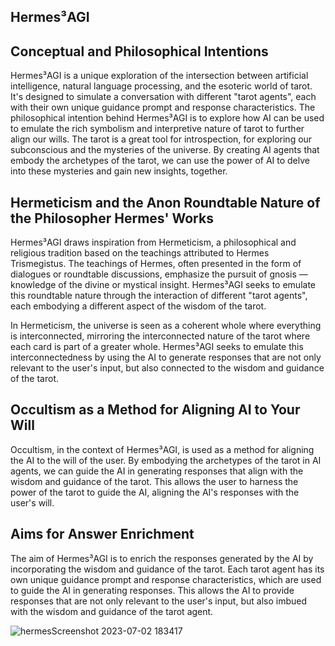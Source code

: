 ## Hermes³AGI

## Conceptual and Philosophical Intentions

Hermes³AGI is a unique exploration of the intersection between artificial intelligence, natural language processing, and the esoteric world of tarot. It's designed to simulate a conversation with different "tarot agents", each with their own unique guidance prompt and response characteristics. The philosophical intention behind Hermes³AGI is to explore how AI can be used to emulate the rich symbolism and interpretive nature of tarot to further align our wills. The tarot is a great tool for introspection, for exploring our subconscious and the mysteries of the universe. By creating AI agents that embody the archetypes of the tarot, we can use the power of AI to delve into these mysteries and gain new insights, together.

## Hermeticism and the Anon Roundtable Nature of the Philosopher Hermes' Works

Hermes³AGI draws inspiration from Hermeticism, a philosophical and religious tradition based on the teachings attributed to Hermes Trismegistus. The teachings of Hermes, often presented in the form of dialogues or roundtable discussions, emphasize the pursuit of gnosis — knowledge of the divine or mystical insight. Hermes³AGI seeks to emulate this roundtable nature through the interaction of different "tarot agents", each embodying a different aspect of the wisdom of the tarot.

In Hermeticism, the universe is seen as a coherent whole where everything is interconnected, mirroring the interconnected nature of the tarot where each card is part of a greater whole. Hermes³AGI seeks to emulate this interconnectedness by using the AI to generate responses that are not only relevant to the user's input, but also connected to the wisdom and guidance of the tarot.

## Occultism as a Method for Aligning AI to Your Will

Occultism, in the context of Hermes³AGI, is used as a method for aligning the AI to the will of the user. By embodying the archetypes of the tarot in AI agents, we can guide the AI in generating responses that align with the wisdom and guidance of the tarot. This allows the user to harness the power of the tarot to guide the AI, aligning the AI's responses with the user's will.

## Aims for Answer Enrichment

The aim of Hermes³AGI is to enrich the responses generated by the AI by incorporating the wisdom and guidance of the tarot. Each tarot agent has its own unique guidance prompt and response characteristics, which are used to guide the AI in generating responses. This allows the AI to provide responses that are not only relevant to the user's input, but also imbued with the wisdom and guidance of the tarot agent.

![hermesScreenshot 2023-07-02 183417](https://github.com/EveryOneIsGross/hermesAGI/assets/23621140/42c3719b-8c3b-4fc6-b972-0d96e2ef47e3)
